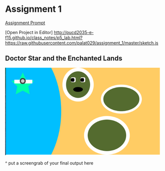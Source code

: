 # Assignment 1

[Assignment Prompt](prompt.md)

[Open Project in Editor]
http://pucd2035-e-f15.github.io/class_notes/p5_lab.html?https://raw.githubusercontent.com/palat029/assignment_1/master/sketch.js

## Doctor Star and the Enchanted Lands

![Output](DoctorStar.png)

^ put a screengrab of your final output here
